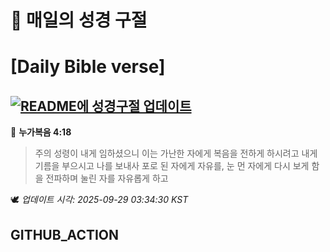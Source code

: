 # 🙏 매일의 성경 구절
# [Daily Bible verse]
## [![README에 성경구절 업데이트](https://github.com/DONGSUKA/first_test/actions/workflows/update-readme-bible.yml/badge.svg)](https://github.com/DONGSUKA/first_test/actions/workflows/update-readme-bible.yml)
<!-- START_BIBLE_VERSE -->
📖 **누가복음 4:18**
> 주의 성령이 내게 임하셨으니 이는 가난한 자에게 복음을 전하게 하시려고 내게 기름을 부으시고 나를 보내사 포로 된 자에게 자유를, 눈 먼 자에게 다시 보게 함을 전파하며 눌린 자를 자유롭게 하고

🕊️ _업데이트 시각: 2025-09-29 03:34:30 KST_
  <!-- END_BIBLE_VERSE -->
## GITHUB_ACTION
